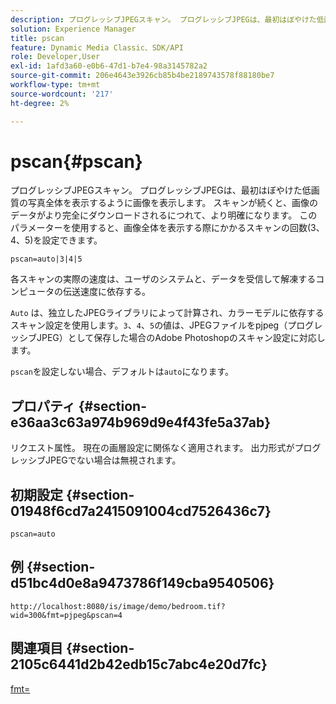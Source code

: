 ```yaml
---
description: プログレッシブJPEGスキャン。 プログレッシブJPEGは、最初はぼやけた低画質の写真全体を表示するように画像を表示します。 スキャンが続くと、画像のデータがより完全にダウンロードされるにつれて、より明確になります。 このパラメーターを使用すると、画像全体を表示する際にかかるスキャンの回数(3、4、5)を設定できます。
solution: Experience Manager
title: pscan
feature: Dynamic Media Classic、SDK/API
role: Developer,User
exl-id: 1afd3a60-e0b6-47d1-b7e4-98a3145782a2
source-git-commit: 206e4643e3926cb85b4be2189743578f88180be7
workflow-type: tm+mt
source-wordcount: '217'
ht-degree: 2%

---
```


# pscan{#pscan}

プログレッシブJPEGスキャン。 プログレッシブJPEGは、最初はぼやけた低画質の写真全体を表示するように画像を表示します。 スキャンが続くと、画像のデータがより完全にダウンロードされるにつれて、より明確になります。 このパラメーターを使用すると、画像全体を表示する際にかかるスキャンの回数(3、4、5)を設定できます。

`pscan=auto|3|4|5`

各スキャンの実際の速度は、ユーザのシステムと、データを受信して解凍するコンピュータの伝送速度に依存する。

`Auto` は、独立したJPEGライブラリによって計算され、カラーモデルに依存するスキャン設定を使用します。`3`、`4`、`5`の値は、JPEGファイルをpjpeg（プログレッシブJPEG）として保存した場合のAdobe Photoshopのスキャン設定に対応します。

`pscan`を設定しない場合、デフォルトは`auto`になります。

## プロパティ {#section-e36aa3c63a974b969d9e4f43fe5a37ab}

リクエスト属性。 現在の画層設定に関係なく適用されます。 出力形式がプログレッシブJPEGでない場合は無視されます。

## 初期設定 {#section-01948f6cd7a2415091004cd7526436c7}

`pscan=auto`

## 例 {#section-d51bc4d0e8a9473786f149cba9540506}

`http://localhost:8080/is/image/demo/bedroom.tif?wid=300&fmt=pjpeg&pscan=4`

## 関連項目 {#section-2105c6441d2b42edb15c7abc4e20d7fc}

[fmt=](../../../../../is-api/http-ref/image-serving-api-ref/c-http-protocol-reference/c-command-reference/r-is-http-fmt.md#reference-cdf10043423b45ba9fe15157fb3ae37a)
